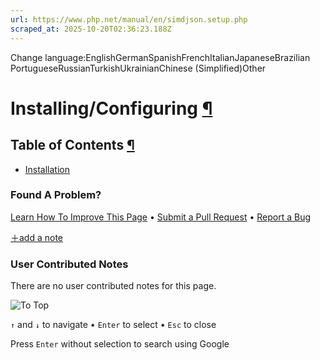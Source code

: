 ```yaml
---
url: https://www.php.net/manual/en/simdjson.setup.php
scraped_at: 2025-10-20T02:36:23.188Z
---
```


Change language:EnglishGermanSpanishFrenchItalianJapaneseBrazilian PortugueseRussianTurkishUkrainianChinese (Simplified)Other

# Installing/Configuring [¶](https://www.php.net/manual/en/simdjson.setup.php\#simdjson.setup)

## Table of Contents [¶](https://www.php.net/manual/en/simdjson.setup.php\#simdjson.setup)

- [Installation](https://www.php.net/manual/en/simdjson.installation.php)

### Found A Problem?

[Learn How To Improve This Page](https://github.com/php/doc-base/blob/master/README.md "This will take you to our contribution guidelines on GitHub")
•
[Submit a Pull Request](https://github.com/php/doc-en/blob/master/reference/simdjson/setup.xml)
•
[Report a Bug](https://github.com/php/doc-en/issues/new?body=From%20manual%20page:%20https:%2F%2Fphp.net%2Fsimdjson.setup%0A%0A---)

[＋add a note](https://www.php.net/manual/add-note.php?sect=simdjson.setup&repo=en&redirect=https://www.php.net/manual/en/simdjson.setup.php)

### User Contributed Notes

There are no user contributed notes for this page.

![To Top](https://www.php.net/images/to-top@2x.png)

`↑` and `↓` to navigate •
`Enter` to select •
`Esc` to close


Press `Enter` without
selection to search using Google